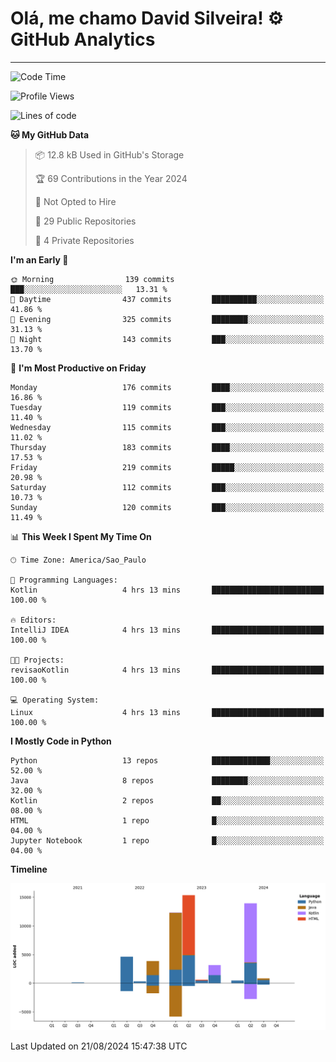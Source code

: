 
# Olá, me chamo David Silveira! ⚙️ GitHub Analytics

---
<!--START_SECTION:waka-->
![Code Time](http://img.shields.io/badge/Code%20Time-191%20hrs%2026%20mins-blue)

![Profile Views](http://img.shields.io/badge/Profile%20Views-0-blue)

![Lines of code](https://img.shields.io/badge/From%20Hello%20World%20I%27ve%20Written-55.4%20thousand%20lines%20of%20code-blue)

**🐱 My GitHub Data** 

> 📦 12.8 kB Used in GitHub's Storage 
 > 
> 🏆 69 Contributions in the Year 2024
 > 
> 🚫 Not Opted to Hire
 > 
> 📜 29 Public Repositories 
 > 
> 🔑 4 Private Repositories 
 > 
**I'm an Early 🐤** 

```text
🌞 Morning                139 commits         ███░░░░░░░░░░░░░░░░░░░░░░   13.31 % 
🌆 Daytime                437 commits         ██████████░░░░░░░░░░░░░░░   41.86 % 
🌃 Evening                325 commits         ████████░░░░░░░░░░░░░░░░░   31.13 % 
🌙 Night                  143 commits         ███░░░░░░░░░░░░░░░░░░░░░░   13.70 % 
```
📅 **I'm Most Productive on Friday** 

```text
Monday                   176 commits         ████░░░░░░░░░░░░░░░░░░░░░   16.86 % 
Tuesday                  119 commits         ███░░░░░░░░░░░░░░░░░░░░░░   11.40 % 
Wednesday                115 commits         ███░░░░░░░░░░░░░░░░░░░░░░   11.02 % 
Thursday                 183 commits         ████░░░░░░░░░░░░░░░░░░░░░   17.53 % 
Friday                   219 commits         █████░░░░░░░░░░░░░░░░░░░░   20.98 % 
Saturday                 112 commits         ███░░░░░░░░░░░░░░░░░░░░░░   10.73 % 
Sunday                   120 commits         ███░░░░░░░░░░░░░░░░░░░░░░   11.49 % 
```


📊 **This Week I Spent My Time On** 

```text
🕑︎ Time Zone: America/Sao_Paulo

💬 Programming Languages: 
Kotlin                   4 hrs 13 mins       █████████████████████████   100.00 % 

🔥 Editors: 
IntelliJ IDEA            4 hrs 13 mins       █████████████████████████   100.00 % 

🐱‍💻 Projects: 
revisaoKotlin            4 hrs 13 mins       █████████████████████████   100.00 % 

💻 Operating System: 
Linux                    4 hrs 13 mins       █████████████████████████   100.00 % 
```

**I Mostly Code in Python** 

```text
Python                   13 repos            █████████████░░░░░░░░░░░░   52.00 % 
Java                     8 repos             ████████░░░░░░░░░░░░░░░░░   32.00 % 
Kotlin                   2 repos             ██░░░░░░░░░░░░░░░░░░░░░░░   08.00 % 
HTML                     1 repo              █░░░░░░░░░░░░░░░░░░░░░░░░   04.00 % 
Jupyter Notebook         1 repo              █░░░░░░░░░░░░░░░░░░░░░░░░   04.00 % 
```



**Timeline**

![Lines of Code chart](https://raw.githubusercontent.com/DavidSilveira80/DavidSilveira80/master/assets/bar_graph.png)


 Last Updated on 21/08/2024 15:47:38 UTC
<!--END_SECTION:waka-->


